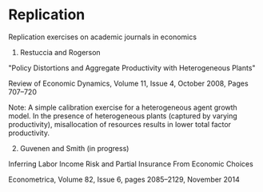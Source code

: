# Replication
Replication exercises on academic journals in economics

1. Restuccia and Rogerson 

"Policy Distortions and Aggregate Productivity with Heterogeneous Plants"

Review of Economic Dynamics, Volume 11, Issue 4, October 2008, Pages 707–720

Note: A simple calibration exercise for a heterogeneous agent growth model. In the presence of heterogeneous plants (captured by varying productivity), misallocation of resources results in lower total factor productivity. 


2. Guvenen and Smith (in progress)

Inferring Labor Income Risk and Partial Insurance From Economic Choices

Econometrica, Volume 82, Issue 6, pages 2085–2129, November 2014


